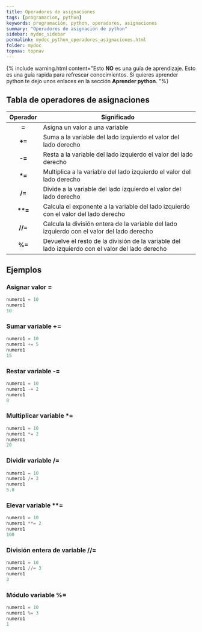 ```yaml
---
title: Operadores de asignaciones
tags: [programacion, python]
keywords: programación, python, operadores, asignaciones
summary: "Operadores de asignación de python"
sidebar: mydoc_sidebar
permalink: mydoc_python_operadores_asignaciones.html
folder: mydoc
topnav: topnav
---
```



{% include warning.html content="Esto <b>NO</b> es una guía de aprendizaje. Esto es una guía rapida para refrescar conocimientos. Si quieres aprender python te dejo unos enlaces en la sección <b>Aprender python</b>.
 "%}

## Tabla de operadores de asignaciones

| Operador | Significado
|-------|--------
| <center><b>=</b></center> | Asigna un valor a una variable
| <center><b>+=</b></center> | Suma a la variable del lado izquierdo el valor del lado derecho
| <center><b>-=</b></center> | Resta a la variable del lado izquierdo el valor del lado derecho
| <center><b>*=</b></center> | Multiplica a la variable del lado izquierdo el valor del lado derecho
| <center><b>/=</b></center> | Divide a la variable del lado izquierdo el valor del lado derecho
| <center><b>**=</b></center> | Calcula el exponente a la variable del lado izquierdo con el valor del lado derecho
| <center><b>//=</b></center> | Calcula la división entera de la variable del lado izquierdo con el valor del lado derecho
| <center><b>%=</b></center> | Devuelve el resto de la división de la variable del lado izquierdo con el valor del lado derecho

## Ejemplos
### Asignar valor =
```python
numero1 = 10
numero1
10
````

### Sumar variable +=
```python
numero1 = 10
numero1 += 5
numero1
15
````

### Restar variable -=
```python
numero1 = 10
numero1 -= 2
numero1
8
````

### Multiplicar variable *=
```python
numero1 = 10
numero1 *= 2
numero1
20
````

### Dividir variable /=
```python
numero1 = 10
numero1 /= 2
numero1
5.0
````

### Elevar variable **=
```python
numero1 = 10
numero1 **= 2
numero1
100
````

### División entera de variable //=
```python
numero1 = 10
numero1 //= 3
numero1
3
````

### Módulo variable %=
```python
numero1 = 10
numero1 %= 3
numero1
1
````